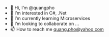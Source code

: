 - 👋 Hi, I’m @quangpho
- 👀 I’m interested in C#, .Net
- 🌱 I’m currently learning Microservices
- 💞️ I’m looking to collaborate on ...
- 📫 How to reach me quang.pho@yahoo.com

<!---
quangpho/quangpho is a ✨ special ✨ repository because its `README.md` (this file) appears on your GitHub profile.
You can click the Preview link to take a look at your changes.
--->
